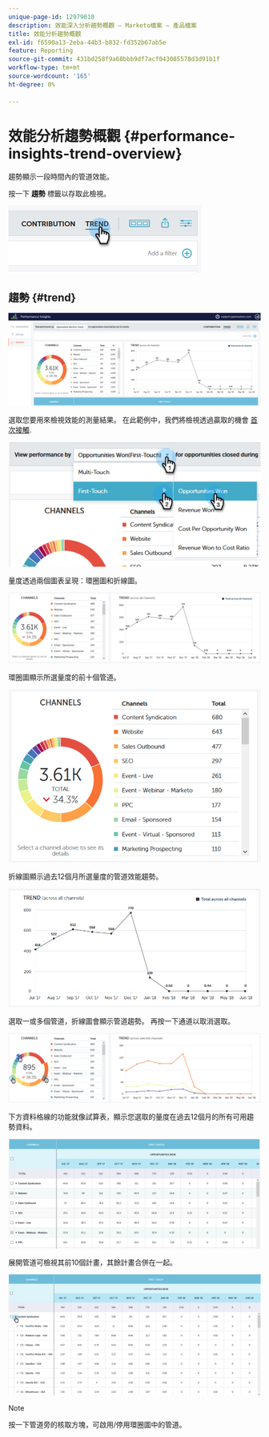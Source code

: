 ```yaml
---
unique-page-id: 12979010
description: 效能深入分析趨勢概觀 — Marketo檔案 — 產品檔案
title: 效能分析趨勢概觀
exl-id: f6590a13-2eba-44b3-b832-fd352b67ab5e
feature: Reporting
source-git-commit: 431bd258f9a68bbb9df7acf043085578d3d91b1f
workflow-type: tm+mt
source-wordcount: '165'
ht-degree: 0%

---
```


# 效能分析趨勢概觀 {#performance-insights-trend-overview}

趨勢顯示一段時間內的管道效能。

按一下 **趨勢** 標籤以存取此檢視。

![](assets/1.png)

## 趨勢 {#trend}

![](assets/2-1.png)

選取您要用來檢視效能的測量結果。 在此範例中，我們將檢視透過贏取的機會 [首次接觸](/help/marketo/product-docs/reporting/revenue-cycle-analytics/revenue-tools/attribution/understanding-attribution.md).

![](assets/3-2.png)

量度透過兩個圖表呈現：環圈圖和折線圖。

![](assets/4-1.png)

環圈圖顯示所選量度的前十個管道。

![](assets/5-2.png)

折線圖顯示過去12個月所選量度的管道效能趨勢。

![](assets/6-1.png)

選取一或多個管道，折線圖會顯示管道趨勢。 再按一下通道以取消選取。

![](assets/7.png)

下方資料格線的功能就像試算表，顯示您選取的量度在過去12個月的所有可用趨勢資料。

![](assets/8.png)

展開管道可檢視其前10個計畫，其餘計畫合併在一起。

![](assets/9-1.png)

>[!NOTE]
>
>按一下管道旁的核取方塊，可啟用/停用環圈圖中的管道。
